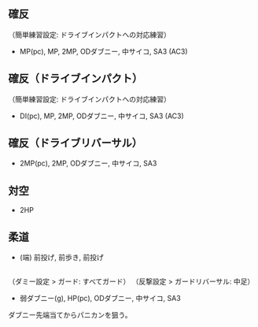 ## 確反

（簡単練習設定: ドライブインパクトへの対応練習）

- MP(pc), MP, 2MP, ODダブニー, 中サイコ, SA3 (AC3)

## 確反（ドライブインパクト）

（簡単練習設定: ドライブインパクトへの対応練習）

- DI(pc), MP, 2MP, ODダブニー, 中サイコ, SA3 (AC3)

## 確反（ドライブリバーサル）

- 2MP(pc), 2MP, ODダブニー, 中サイコ, SA3

## 対空

- 2HP

## 柔道

- (端) 前投げ, 前歩き, 前投げ

##

（ダミー設定 > ガード: すべてガード）
（反撃設定 > ガードリバーサル: 中足）

- 弱ダブニー(g), HP(pc), ODダブニー, 中サイコ, SA3

ダブニー先端当てからパニカンを狙う。
